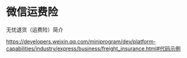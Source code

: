 # 微信运费险

无忧退货（运费险）简介

https://developers.weixin.qq.com/miniprogram/dev/platform-capabilities/industry/express/business/freight_insurance.html#代码示例
